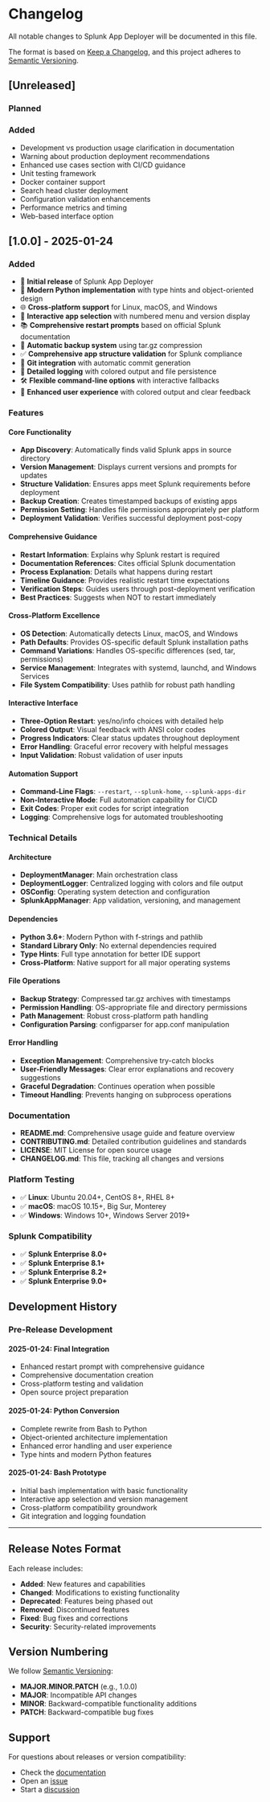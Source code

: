 # Changelog

All notable changes to Splunk App Deployer will be documented in this file.

The format is based on [Keep a Changelog](https://keepachangelog.com/en/1.0.0/),
and this project adheres to [Semantic Versioning](https://semver.org/spec/v2.0.0.html).

## [Unreleased]

### Planned

### Added
- Development vs production usage clarification in documentation
- Warning about production deployment recommendations
- Enhanced use cases section with CI/CD guidance
- Unit testing framework
- Docker container support
- Search head cluster deployment
- Configuration validation enhancements
- Performance metrics and timing
- Web-based interface option

## [1.0.0] - 2025-01-24

### Added
- 🎉 **Initial release** of Splunk App Deployer
- 🐍 **Modern Python implementation** with type hints and object-oriented design
- 🌐 **Cross-platform support** for Linux, macOS, and Windows
- 🎯 **Interactive app selection** with numbered menu and version display
- 📚 **Comprehensive restart prompts** based on official Splunk documentation
- 💾 **Automatic backup system** using tar.gz compression
- ✅ **Comprehensive app structure validation** for Splunk compliance
- 🔄 **Git integration** with automatic commit generation
- 📝 **Detailed logging** with colored output and file persistence
- 🛠️ **Flexible command-line options** with interactive fallbacks
- 🎨 **Enhanced user experience** with colored output and clear feedback

### Features

#### **Core Functionality**
- **App Discovery**: Automatically finds valid Splunk apps in source directory
- **Version Management**: Displays current versions and prompts for updates
- **Structure Validation**: Ensures apps meet Splunk requirements before deployment
- **Backup Creation**: Creates timestamped backups of existing apps
- **Permission Setting**: Handles file permissions appropriately per platform
- **Deployment Validation**: Verifies successful deployment post-copy

#### **Comprehensive Guidance**
- **Restart Information**: Explains why Splunk restart is required
- **Documentation References**: Cites official Splunk documentation
- **Process Explanation**: Details what happens during restart
- **Timeline Guidance**: Provides realistic restart time expectations
- **Verification Steps**: Guides users through post-deployment verification
- **Best Practices**: Suggests when NOT to restart immediately

#### **Cross-Platform Excellence**
- **OS Detection**: Automatically detects Linux, macOS, and Windows
- **Path Defaults**: Provides OS-specific default Splunk installation paths
- **Command Variations**: Handles OS-specific differences (sed, tar, permissions)
- **Service Management**: Integrates with systemd, launchd, and Windows Services
- **File System Compatibility**: Uses pathlib for robust path handling

#### **Interactive Interface**
- **Three-Option Restart**: yes/no/info choices with detailed help
- **Colored Output**: Visual feedback with ANSI color codes
- **Progress Indicators**: Clear status updates throughout deployment
- **Error Handling**: Graceful error recovery with helpful messages
- **Input Validation**: Robust validation of user inputs

#### **Automation Support**
- **Command-Line Flags**: `--restart`, `--splunk-home`, `--splunk-apps-dir`
- **Non-Interactive Mode**: Full automation capability for CI/CD
- **Exit Codes**: Proper exit codes for script integration
- **Logging**: Comprehensive logs for automated troubleshooting

### Technical Details

#### **Architecture**
- **DeploymentManager**: Main orchestration class
- **DeploymentLogger**: Centralized logging with colors and file output
- **OSConfig**: Operating system detection and configuration
- **SplunkAppManager**: App validation, versioning, and management

#### **Dependencies**
- **Python 3.6+**: Modern Python with f-strings and pathlib
- **Standard Library Only**: No external dependencies required
- **Type Hints**: Full type annotation for better IDE support
- **Cross-Platform**: Native support for all major operating systems

#### **File Operations**
- **Backup Strategy**: Compressed tar.gz archives with timestamps
- **Permission Handling**: OS-appropriate file and directory permissions
- **Path Management**: Robust cross-platform path handling
- **Configuration Parsing**: configparser for app.conf manipulation

#### **Error Handling**
- **Exception Management**: Comprehensive try-catch blocks
- **User-Friendly Messages**: Clear error explanations and recovery suggestions
- **Graceful Degradation**: Continues operation when possible
- **Timeout Handling**: Prevents hanging on subprocess operations

### Documentation
- **README.md**: Comprehensive usage guide and feature overview
- **CONTRIBUTING.md**: Detailed contribution guidelines and standards
- **LICENSE**: MIT License for open source usage
- **CHANGELOG.md**: This file, tracking all changes and versions

### Platform Testing
- ✅ **Linux**: Ubuntu 20.04+, CentOS 8+, RHEL 8+
- ✅ **macOS**: macOS 10.15+, Big Sur, Monterey
- ✅ **Windows**: Windows 10+, Windows Server 2019+

### Splunk Compatibility
- ✅ **Splunk Enterprise 8.0+**
- ✅ **Splunk Enterprise 8.1+**
- ✅ **Splunk Enterprise 8.2+**
- ✅ **Splunk Enterprise 9.0+**

## Development History

### Pre-Release Development

#### **2025-01-24**: Final Integration
- Enhanced restart prompt with comprehensive guidance
- Comprehensive documentation creation
- Cross-platform testing and validation
- Open source project preparation

#### **2025-01-24**: Python Conversion
- Complete rewrite from Bash to Python
- Object-oriented architecture implementation
- Enhanced error handling and user experience
- Type hints and modern Python features

#### **2025-01-24**: Bash Prototype
- Initial bash implementation with basic functionality
- Interactive app selection and version management
- Cross-platform compatibility groundwork
- Git integration and logging foundation

---

## Release Notes Format

Each release includes:
- **Added**: New features and capabilities
- **Changed**: Modifications to existing functionality
- **Deprecated**: Features being phased out
- **Removed**: Discontinued features
- **Fixed**: Bug fixes and corrections
- **Security**: Security-related improvements

## Version Numbering

We follow [Semantic Versioning](https://semver.org/):
- **MAJOR.MINOR.PATCH** (e.g., 1.0.0)
- **MAJOR**: Incompatible API changes
- **MINOR**: Backward-compatible functionality additions
- **PATCH**: Backward-compatible bug fixes

## Support

For questions about releases or version compatibility:
- Check the [documentation](docs/)
- Open an [issue](https://github.com/MooseQuest/splunk_app_deployer/issues)
- Start a [discussion](https://github.com/MooseQuest/splunk_app_deployer/discussions) 